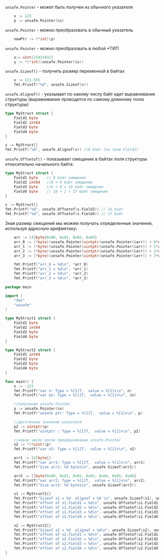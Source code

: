 `unsafe.Pointer` - может быть получен из обычного указателя

```go
	x := 123
	p := unsafe.Pointer(&x)
```


`unsafe.Pointer` - можно преобразовать в обычный указатель

```go
	newPtr := (*int)(p)
```

`unsafe.Pointer` - можно преобразовать в любой \*ТИП
```go
	x:= uint(23423432)
	y := *(*int)(unsafe.Pointer(&x)) 
```

`unsafe.Sizeof()` - получить размер переменной в байтах 
```go
	v := 111.555
	fmt.Printf("%d", unsafe.Sizeof(v))
```

`unsafe.Alignof()` - указывает по какому числу байт идет выравнивание структуры (выравнивание проводится по самому длинному полю структуры)
```go
type MyStruct struct {
	Field1 byte
	Field2 int64
	Field3 byte
	Field4 byte
}

s := MyStruct{}
fmt.Printf("%d", unsafe.Alignof(s)) //8 байт (по полю Field2)
```


`unsafe.Offsetof()` - показывает смещение в байтах поля структуры относительно начального байта:
```go
type MyStruct struct {
	Field1 byte    // 0 байт смещение
	Field2 int64   //8 + 0 байт смещение
	Field3 byte    //8 + 8 = 16 байт смещение
	Field4 byte    // 16 + 1 = 17 байт смещение 
}

s := MyStruct{}
fmt.Printf("%d", unsafe.Offsetof(s.Field3)) // 16 байт 
fmt.Printf("%d", unsafe.Offsetof(s.Field4)) // 17 байт
```

Зная размер смещений мы можем получать определенные  значения, используя адресную арифметику:
```go
	arr := [4]byte{0x00, 0x01, 0x02, 0x03}
	arr_0 := (*byte)(unsafe.Pointer(uintptr(unsafe.Pointer(&arr)) + 0*unsafe.Sizeof(arr[0])))
	arr_1 := (*byte)(unsafe.Pointer(uintptr(unsafe.Pointer(&arr)) + 1*unsafe.Sizeof(arr[0])))
	arr_2 := (*byte)(unsafe.Pointer(uintptr(unsafe.Pointer(&arr)) + 2*unsafe.Sizeof(arr[0])))
	arr_3 := (*byte)(unsafe.Pointer(uintptr(unsafe.Pointer(&arr)) + 3*unsafe.Sizeof(arr[0])))

	fmt.Printf("arr_0 = %d\n", *arr_0)
	fmt.Printf("arr_1 = %d\n", *arr_1)
	fmt.Printf("arr_2 = %d\n", *arr_2)
	fmt.Printf("arr_3 = %d\n", *arr_3)
```




```go
package main

import (
	"fmt"
	"unsafe"
)

type MyStruct1 struct {
	Field1 byte
	Field2 int64
	Field3 byte
	Field4 byte
}

type MyStruct2 struct {
	Field1 int64
	Field2 byte
	Field3 byte
	Field4 byte
}

func main() {
	n := -123
	fmt.Printf("var n: Type = %[1]T,  value = %[1]v\n", n)
	fmt.Printf("var &n: Type = %[1]T,  value = %[1]v\n", &n)

	//получение unsafe.Pointer
	p := unsafe.Pointer(&n)
	fmt.Printf("unsafe ptr: Type = %[1]T,  value = %[1]v\n", p)

	//десятичное значение указателя
	p2 := uintptr(p)
	fmt.Printf("uintptr : Type = %[1]T,  value = %[1]v\n", p2)

	//новое число после преобразования unsafe.Pointer
	n2 := *(*uint)(p)
	fmt.Printf("var n2: Type = %[1]T,  value = %[1]v\n", n2)

	arr1 := [4]byte{}
	fmt.Printf("var arr1: Type = %[1]T,  value = %[1]v\n", arr1)
	fmt.Printf("Size arr1: %d bytes\n", unsafe.Sizeof(arr1))

	arr2 := []byte{0x00, 0x01, 0x02, 0x03, 0x04, 0x05, 0x06}
	fmt.Printf("var arr2: Type = %[1]T,  value = %[1]v\n", arr2)
	fmt.Printf("Size arr2: %d bytes\n", unsafe.Sizeof(arr2))

	s1 := MyStruct1{}
	fmt.Printf("Sizeof s1 = %d  alignof = %d \n", unsafe.Sizeof(s1), unsafe.Alignof(s1))
	fmt.Printf("offset of s1.Field1 = %d\n", unsafe.Offsetof(s1.Field1))
	fmt.Printf("offset of s1.Field2 = %d\n", unsafe.Offsetof(s1.Field2))
	fmt.Printf("offset of s1.Field3 = %d\n", unsafe.Offsetof(s1.Field3))
	fmt.Printf("offset of s1.Field4 = %d\n", unsafe.Offsetof(s1.Field4))

	s2 := MyStruct2{}
	fmt.Printf("Sizeof s2 = %d  alignof = %d\n", unsafe.Sizeof(s2), unsafe.Alignof(s2))
	fmt.Printf("offset of s2.Field1 = %d\n", unsafe.Offsetof(s2.Field1))
	fmt.Printf("offset of s2.Field2 = %d\n", unsafe.Offsetof(s2.Field2))
	fmt.Printf("offset of s2.Field3 = %d\n", unsafe.Offsetof(s2.Field3))
	fmt.Printf("offset of s2.Field4 = %d\n", unsafe.Offsetof(s2.Field4))
}
```


#### 